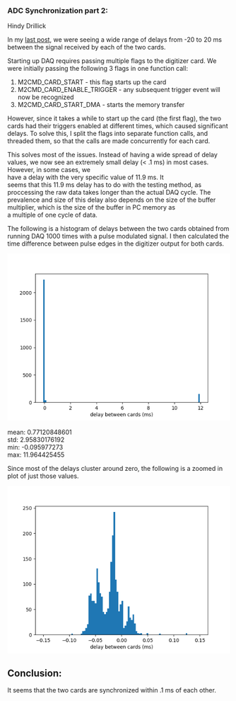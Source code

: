 ### ADC Synchronization part 2:

Hindy Drillick

In my [last post](../20180303_ADC_Synchronization/index.md), we were seeing a 
wide range of delays from -20 to 20 ms between the signal received by each of the two cards. 

Starting up DAQ requires passing multiple flags to the digitizer card. We were initially 
passing the following 3 flags in one function call:

1. M2CMD_CARD_START - this flag starts up the card
2. M2CMD_CARD_ENABLE_TRIGGER - any subsequent trigger event will now be recognized 
3. M2CMD_CARD_START_DMA - starts the memory transfer

However, since it takes a while to start up the card (the first flag), the two 
cards had their triggers enabled at different times, which caused significant delays.
To solve this, I split the flags into separate function calls, and threaded them,
so that the calls are made concurrently for each card. 

This solves most of the issues. Instead of having a wide spread of delay values, we 
now see an extremely small delay (< .1 ms) in most cases. However, in some cases, we  
have a delay with the very specific value of 11.9 ms. It  
seems that this 11.9 ms delay has to do with the testing method, as proccessing the raw 
data takes longer than the actual DAQ cycle. The prevalence and size of this delay also 
depends on the size of the buffer multiplier, which is the size of the buffer in PC memory as  
a multiple of one cycle of data. 

The following is a histogram of delays between the two cards obtained from running
DAQ 1000 times with a pulse modulated signal. I then calculated the time difference 
between pulse edges in the digitizer output for both cards.

![Image](delays_hist.png)

mean: 0.77120848601 \
std: 2.95830176192 \
min: -0.095977273 \
max: 11.964425455

Since most of the delays cluster around zero, the following is a zoomed in plot of
just those values.

![Image](delays_hist_cropped.png)

## Conclusion: 
It seems that the two cards are synchronized within .1 ms of each other.                                                                                      
